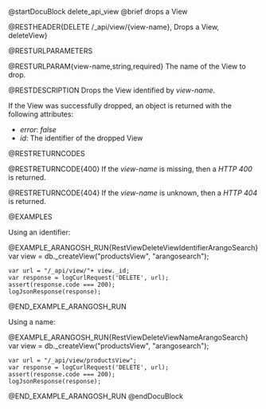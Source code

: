 @startDocuBlock delete_api_view
@brief drops a View

@RESTHEADER{DELETE /_api/view/{view-name}, Drops a View, deleteView}

@RESTURLPARAMETERS

@RESTURLPARAM{view-name,string,required}
The name of the View to drop.

@RESTDESCRIPTION
Drops the View identified by *view-name*.

If the View was successfully dropped, an object is returned with
the following attributes:
- *error*: *false*
- *id*: The identifier of the dropped View

@RESTRETURNCODES

@RESTRETURNCODE{400}
If the *view-name* is missing, then a *HTTP 400* is returned.

@RESTRETURNCODE{404}
If the *view-name* is unknown, then a *HTTP 404* is returned.

@EXAMPLES

Using an identifier:

@EXAMPLE_ARANGOSH_RUN{RestViewDeleteViewIdentifierArangoSearch}
    var view = db._createView("productsView", "arangosearch");

    var url = "/_api/view/"+ view._id;
    var response = logCurlRequest('DELETE', url);
    assert(response.code === 200);
    logJsonResponse(response);
@END_EXAMPLE_ARANGOSH_RUN

Using a name:

@EXAMPLE_ARANGOSH_RUN{RestViewDeleteViewNameArangoSearch}
    var view = db._createView("productsView", "arangosearch");

    var url = "/_api/view/productsView";
    var response = logCurlRequest('DELETE', url);
    assert(response.code === 200);
    logJsonResponse(response);
@END_EXAMPLE_ARANGOSH_RUN
@endDocuBlock
